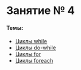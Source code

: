 # Занятие № 4

#### Темы:

* [Циклы while](http://php.net/manual/ru/control-structures.while.php)
* [Циклы do-while](http://php.net/manual/ru/control-structures.do.while.php)
* [Циклы for](http://php.net/manual/ru/control-structures.for.php)
* [Циклы foreach](http://php.net/manual/ru/control-structures.foreach.php)